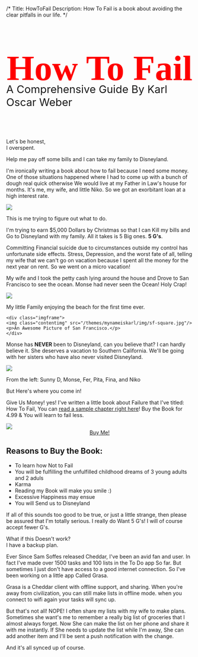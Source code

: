 /*
Title: HowToFail
Description: How To Fail is a book about avoiding the clear pitfalls in our life. 
*/

</div>
<div class="bookRow">
	<h1 style="text-align:center;font-size:6rem;color:#ff0000;font-weight:bold;font-family:Georgia;margin:5rem 0rem;">How To Fail</h1>
	<p class="newlead" style="margin-top:-6rem;width:100%;font-size:1.8rem;margin-bottom:5rem;">A Comprehensive Guide By Karl Oscar Weber</p>
</div>
<div class="grater-container">
<p class="newlead">Let's be honest,<br> I overspent.</p>
<p class="newlead">Help me pay off some bills and I can take my family to Disneyland.</p>

I'm ironically writing a book about how to fail because I need some money. One of those situations happened where I had to come up with a bunch of dough real quick otherwise We would live at my Father in Law's house for months. It's me, my wife, and little Niko. So we got an exorbitant loan at a high interest rate.

<div class="imgframe">
<img class="contentimg" src="/themes/mynameiskarl/img/me-square.jpg"/>
<p>This is me trying to figure out what to do.</p>
</div>

I'm trying to earn $5,000 Dollars by Christmas so that I can Kill my bills and Go to Disneyland with my family. All it takes is 5 Big ones. <strong>5 G's</strong>. 

Committing Financial suicide due to circumstances outside my control has unfortunate side effects. Stress, Depression, and the worst fate of all, telling my wife that we can't go on vacation because I spent all the money for the next year on rent. So we went on a micro vacation!

My wife and I took the petty cash lying around the house and Drove to San Francisco to see the ocean. Monse had never seen the Ocean! Holy Crap!

<div id="slider" class="swipe">
<div class="swipe-wrap">
	<div class="imgframe">
	<img class="contentimg" src="/themes/mynameiskarl/img/minifam-square.jpg"/>
	<p>My little Family enjoying the beach for the first time ever.</p>
	</div>

	<div class="imgframe">
	<img class="contentimg" src="/themes/mynameiskarl/img/sf-square.jpg"/>
	<p>An Awesome Picture of San Francisco.</p>
	</div>
</div>
</div>

Monse has **NEVER** been to Disneyland, can you believe that? I can hardly believe it. She deserves a vacation to Southern California. We'll be going with her sisters who have also never visited Disneyland. 

<div class="imgframe">
<img class="contentimg" src="/themes/mynameiskarl/img/fam-square.jpg"/>
<p>From the left: Sunny D, Monse, Fer, Pita, Fina, and Niko</p>
</div>

<p class="newlead">But Here's where you come in!</p>

Give Us Money! yes! I've written a little book about Failure that I've titled: <span class="red">How To Fail</span>, You can <a href="#">read a sample chapter right here</a>! Buy the Book for 4.99 &amp; You will learn to fail less.

<img class="bookimg" src="/themes/mynameiskarl/img/cover2.png" />
<a style="text-align:center;display:block;" href="https://gum.co/cjKX">Buy Me!</a><script type="text/javascript" src="https://gumroad.com/js/gumroad.js"></script>


<h2 class="red">Reasons to Buy the Book:</h2>
<ul>
	<li>To learn how Not to Fail</li>
	<li>You will be fulfilling the unfulfilled childhood dreams of 3 young adults and 2 aduls</li>
	<li>Karma</li>
	<li>Reading my Book will make you smile :)</li>
	<li>Excessive Happiness may ensue</li>
	<li>You will Send us to Disneyland</li>
</ul>

If all of this sounds too good to be true, or just a little strange, then please be assured that I'm totally serious. I really do Want 5 G's! I will of course accept fewer G's.

<p class="newlead">What if this Doesn't work?<br> I have a backup plan.</p>

Ever Since Sam Soffes released Cheddar, I've been an avid fan and user. In fact I've made over 1500 tasks and 100 lists in the To Do app So far. But sometimes I just don't have access to a good internet connection. So I've been working on a little app Called Grasa.

Grasa is a Cheddar client with offline support, and sharing. When you're away from civilization, you can still make lists in offline mode. when you connect to wifi again your tasks will sync up.

But that's not all! NOPE! I often share my lists with my wife to make plans. Sometimes she want's me to remember a really big list of groceries that I almost always forget. Now She can make the list on her phone and share it with me instantly. If She needs to update the list while I'm away, She can add another item and I'll be sent a push notification with the change.

And it's all synced up of course.
